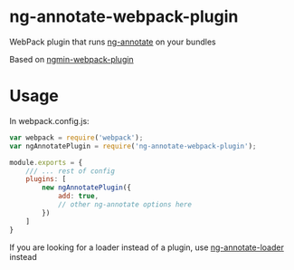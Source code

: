 ng-annotate-webpack-plugin
==========================


WebPack plugin that runs [ng-annotate](https://github.com/olov/ng-annotate) on your bundles

Based on [ngmin-webpack-plugin](https://github.com/jeffling/ngmin-webpack-plugin)

# Usage
In webpack.config.js:
```javascript
var webpack = require('webpack');
var ngAnnotatePlugin = require('ng-annotate-webpack-plugin');

module.exports = {
    /// ... rest of config
    plugins: [
        new ngAnnotatePlugin({
            add: true,
            // other ng-annotate options here
        })
    ]
}

```

If you are looking for a loader instead of a plugin, use [ng-annotate-loader](https://github.com/huston007/ng-annotate-loader) instead
